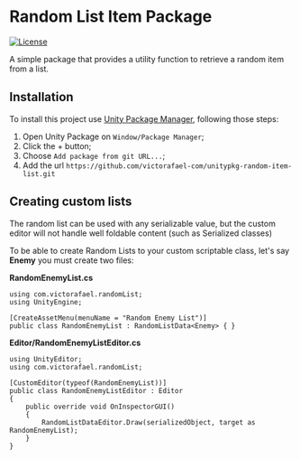 # Random List Item Package

[![License](https://img.shields.io/badge/license-MIT-blue.svg)](https://github.com/your-username/your-repo/blob/main/LICENSE)

A simple package that provides a utility function to retrieve a random item from a list.

## Installation

To install this project use [Unity Package Manager](https://docs.unity3d.com/Manual/upm-ui.html), following those steps:

1. Open Unity Package on `Window/Package Manager`;
2. Click the + button;
3. Choose `Add package from git URL...`;
4. Add the url `https://github.com/victorafael-com/unitypkg-random-item-list.git`

## Creating custom lists

The random list can be used with any serializable value, but the custom editor will not handle well foldable content (such as Serialized classes)

To be able to create Random Lists to your custom scriptable class, let's say **Enemy** you must create two files:

**RandomEnemyList.cs**

```cpp, RandomEnemyList.cs
using com.victorafael.randomList;
using UnityEngine;

[CreateAssetMenu(menuName = "Random Enemy List")]
public class RandomEnemyList : RandomListData<Enemy> { }
```

**Editor/RandomEnemyListEditor.cs**

```cpp, Editor/RandomEnemyListEditor.cs
using UnityEditor;
using com.victorafael.randomList;

[CustomEditor(typeof(RandomEnemyList))]
public class RandomEnemyListEditor : Editor
{
    public override void OnInspectorGUI()
    {
        RandomListDataEditor.Draw(serializedObject, target as RandomEnemyList);
    }
}
```
